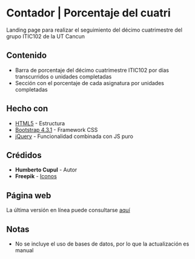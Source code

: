 # Contador | Porcentaje del cuatri

Landing page para realizar el seguimiento del décimo cuatrimestre del grupo ITIC102 de la UT Cancun

## Contenido

* Barra de porcentaje del décimo cuatrimestre ITIC102 por días transcurridos o unidades completadas
* Sección con el porcentaje de cada asignatura por unidades completadas

## Hecho con

* [HTML5](https://www.w3schools.com/html/html5_intro.asp) - Estructura
* [Bootstrap 4.3.1](https://www.w3schools.com/bootstrap4/bootstrap_get_started.asp) - Framework CSS
* [jQuery](https://jquery.com/) - Funcionalidad combinada con JS puro

## Crédidos

* **Humberto Cupul** - Autor
* **Freepik** - [Iconos](https://www.flaticon.com/authors/freepik)

## Página web

La última versión en línea puede consultarse [aquí](https://cuatri.000webhostapp.com/)

## Notas

* No se incluye el uso de bases de datos, por lo que la actualización es manual
